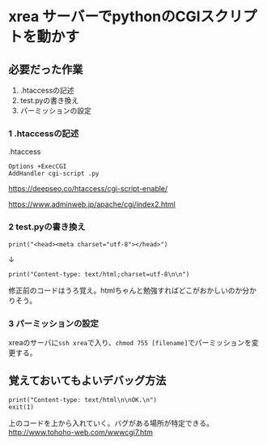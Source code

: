 # xrea サーバーでpythonのCGIスクリプトを動かす
## 必要だった作業
1. .htaccessの記述
2. test.pyの書き換え
3. パーミッションの設定

### 1 .htaccessの記述
.htaccess
```
Options +ExecCGI
AddHandler cgi-script .py

```
https://deepseo.co/htaccess/cgi-script-enable/

https://www.adminweb.jp/apache/cgi/index2.html

### 2 test.pyの書き換え
```
print("<head><meta charset="utf-8"></head>")
```
↓
```
print("Content-type: text/html;charset=utf-8\n\n")
```
修正前のコードはうろ覚え。htmlちゃんと勉強すればどこがおかしいのか分かりそう。

### 3 パーミッションの設定
xreaのサーバに`ssh xrea`で入り、`chmod 755 [filename]`でパーミッションを変更する。

## 覚えておいてもよいデバッグ方法
```
print("Content-type: text/html\n\nOK.\n")
exit(1)
```
上のコードを上から入れていく。バグがある場所が特定できる。http://www.tohoho-web.com/wwwcgi7.htm
